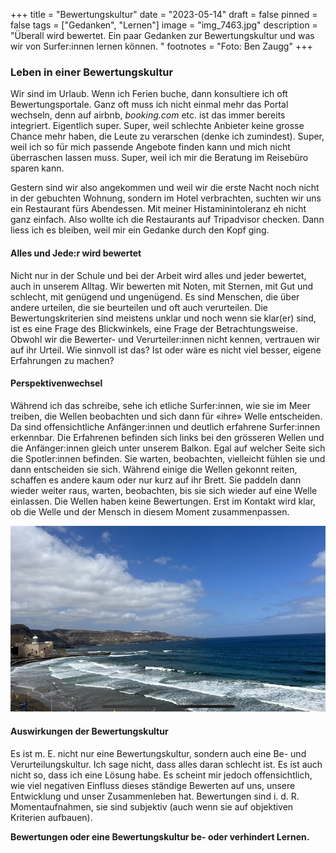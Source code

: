+++
title = "Bewertungskultur"
date = "2023-05-14"
draft = false
pinned = false
tags = ["Gedanken", "Lernen"]
image = "img_7463.jpg"
description = "Überall wird bewertet. Ein paar Gedanken zur Bewertungskultur und was wir von Surfer:innen lernen können. "
footnotes = "Foto: Ben Zaugg"
+++
### Leben in einer Bewertungskultur

Wir sind im Urlaub. Wenn ich Ferien buche, dann konsultiere ich oft Bewertungsportale. Ganz oft muss ich nicht einmal mehr das Portal wechseln, denn auf airbnb, *booking.com* etc. ist das immer bereits integriert. Eigentlich super. Super, weil schlechte Anbieter keine grosse Chance mehr haben, die Leute zu verarschen (denke ich zumindest). Super, weil ich so für mich passende Angebote finden kann und mich nicht überraschen lassen muss. Super, weil ich mir die Beratung im Reisebüro sparen kann. 

Gestern sind wir also angekommen und weil wir die erste Nacht noch nicht in der gebuchten Wohnung, sondern im Hotel verbrachten, suchten wir uns ein Restaurant fürs Abendessen. Mit meiner Histaminintoleranz eh nicht ganz einfach. Also wollte ich die Restaurants auf Tripadvisor checken. Dann liess ich es bleiben, weil mir ein Gedanke durch den Kopf ging. 

#### Alles und Jede:r wird bewertet

Nicht nur in der Schule und bei der Arbeit wird alles und jeder bewertet, auch in unserem Alltag. Wir bewerten mit Noten, mit Sternen, mit Gut und schlecht, mit genügend und ungenügend. Es sind Menschen, die über andere urteilen, die sie beurteilen und oft auch verurteilen. Die Bewertungskriterien sind meistens unklar und noch wenn sie klar(er) sind, ist es eine Frage des Blickwinkels, eine Frage der Betrachtungsweise. Obwohl wir die Bewerter- und Verurteiler:innen nicht kennen, vertrauen wir auf ihr Urteil. Wie sinnvoll ist das? Ist oder wäre es nicht viel besser, eigene Erfahrungen zu machen? 

#### Perspektivenwechsel

Während ich das schreibe, sehe ich etliche Surfer:innen, wie sie im Meer treiben, die Wellen beobachten und sich dann für «ihre» Welle entscheiden. Da sind offensichtliche Anfänger:innen und deutlich erfahrene Surfer:innen erkennbar. Die Erfahrenen befinden sich links bei den grösseren Wellen und die Anfänger:innen gleich unter unserem Balkon. Egal auf welcher Seite sich die Spotler:innen befinden. Sie warten, beobachten, vielleicht fühlen sie und dann entscheiden sie sich. Während einige die Wellen gekonnt reiten, schaffen es andere kaum oder nur kurz auf ihr Brett. Sie paddeln dann wieder weiter raus, warten, beobachten, bis sie sich wieder auf eine Welle einlassen. Die Wellen haben keine Bewertungen. Erst im Kontakt wird klar, ob die Welle und der Mensch in diesem Moment zusammenpassen. 

![](img_7463.jpg)

#### Auswirkungen der Bewertungskultur

Es ist m. E. nicht nur eine Bewertungskultur, sondern auch eine Be- und Verurteilungskultur. Ich sage nicht, dass alles daran schlecht ist. Es ist auch nicht so, dass ich eine Lösung habe. Es scheint mir jedoch offensichtlich, wie viel negativen Einfluss dieses ständige Bewerten auf uns, unsere Entwicklung und unser Zusammenleben hat. Bewertungen sind i. d. R. Momentaufnahmen, sie sind subjektiv (auch wenn sie auf objektiven Kriterien aufbauen). 

**Bewertungen oder eine Bewertungskultur be- oder verhindert Lernen.**